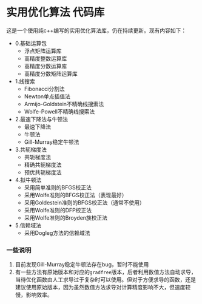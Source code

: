 # 实用优化算法 代码库

这是一个使用纯c++编写的实用优化算法库，仍在持续更新。现有内容如下：

- 0.基础运算包
  - 浮点矩阵运算库
  - 高精度整数运算库
  - 高精度分数运算库
  - 高精度分数矩阵运算库
- 1.线搜索
  - Fibonacci分割法
  - Newton单点插值法
  - Armijo-Goldstein不精确线搜索法
  - Wolfe-Powell不精确线搜索法
- 2.最速下降法与牛顿法
  - 最速下降法
  - 牛顿法
  - Gill-Murray稳定牛顿法
- 3.共轭梯度法
  - 共轭梯度法
  - 精确共轭梯度法
  - 预优共轭梯度法
- 4.拟牛顿法
  - 采用简单准则的BFGS校正法
  - 采用Wolfe准则的BFGS校正法（表现最好）
  - 采用Goldestein准则的BFGS校正法（通常不使用）
  - 采用Wolfe准则的DFP校正法
  - 采用Wolfe准则的Broyden族校正法
- 5.信赖域法
  - 采用Dogleg方法的信赖域法

### 一些说明

1. 目前发现Gill-Murray稳定牛顿法存在bug，暂时不能使用
2. 有一些方法有原始版本和对应的`gradfree`版本，后者利用数值方法自动求导，当待优化函数由人工求导过于复杂时可以使用。但对于方便求导的函数，还是建议使用原始版本，因为虽然数值方法求导对计算精度影响不大，但速度较慢，影响效率。